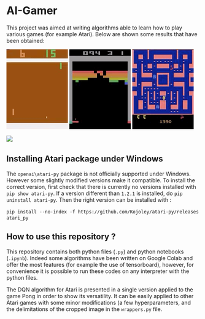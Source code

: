 # AI-Gamer

This project was aimed at writing algorithms able to learn how to play various games (for example Atari). Below are shown some results that have been obtained:

![](pong.gif)
![](breakout.gif)
![](pacman.gif)

[![](https://imgur.com/biAiR9L.png)](https://www.youtube.com/watch?v=eeM2Rdbufco)
## Installing Atari package under Windows
The ```openai\atari-py``` package is not officially supported under Windows. However some slightly modified versions make it compatible. To install the correct version, first check that there is currently no versions installed with ```pip show atari-py```. If a version different than ```1.2.1``` is installed, do ```pip uninstall atari-py```. Then the right version can be installed with : 
```
pip install --no-index -f https://github.com/Kojoley/atari-py/releases atari_py
```

## How to use this repository ?
This repository contains both python files (```.py```) and python notebooks (```.ipynb```). Indeed some algorithms have been written on Google Colab and offer the most features (for example the use of tensorboard), however, for convenience it is possible to run these codes on any interpreter with the python files.

The DQN algorithm for Atari is presented in a single version applied to the game Pong in order to show its versatility. It can be easily applied to other Atari games with some minor modifications (a few hyperparameters, and the delimitations of the cropped image in the ```wrappers.py``` file.
